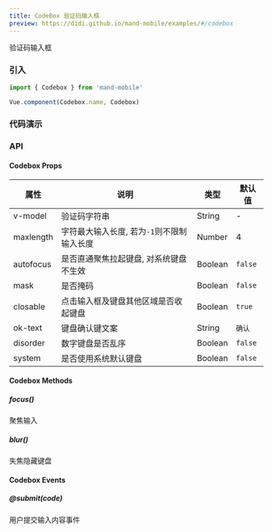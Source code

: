 ```yaml
---
title: CodeBox 验证码输入框
preview: https://didi.github.io/mand-mobile/examples/#/codebox
---
```


验证码输入框

### 引入

```javascript
import { Codebox } from 'mand-mobile'

Vue.component(Codebox.name, Codebox)
```

### 代码演示
<!-- DEMO -->

### API

#### Codebox Props
|属性 | 说明 | 类型 | 默认值|
|----|-----|------|------|
|v-model|验证码字符串|String|-|
|maxlength|字符最大输入长度, 若为`-1`则不限制输入长度|Number|4|
|autofocus|是否直通聚焦拉起键盘, 对系统键盘不生效|Boolean|`false`|
|mask|是否掩码|Boolean|`false`|
|closable|点击输入框及键盘其他区域是否收起键盘|Boolean|`true`|
|ok-text|键盘确认键文案|String|`确认`|
|disorder|数字键盘是否乱序|Boolean|`false`|
|system|是否使用系统默认键盘|Boolean|`false`|

#### Codebox Methods

##### focus()
聚焦输入

##### blur()
失焦隐藏键盘

#### Codebox Events

##### @submit(code)
用户提交输入内容事件
